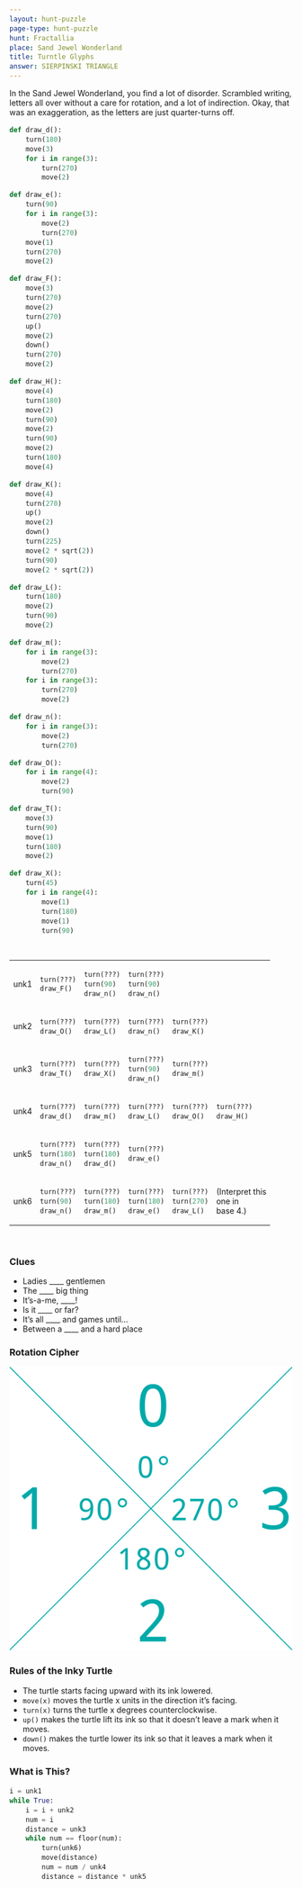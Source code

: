 ```yaml
---
layout: hunt-puzzle
page-type: hunt-puzzle
hunt: Fractallia
place: Sand Jewel Wonderland
title: Turntle Glyphs
answer: SIERPINSKI TRIANGLE
---
```

<p class="puzzle-flavor">
In the Sand Jewel Wonderland, you find a lot of disorder. Scrambled writing, letters all over without a care for rotation,
and a lot of indirection. Okay, that was an exaggeration, as the letters are just quarter-turns off.
</p>

<div class="turtle-code-array">
<div markdown = "1">

```py
def draw_d():
    turn(180)
    move(3)
    for i in range(3):
        turn(270)
        move(2)
```
</div>

<div markdown = "1">

```py
def draw_e():
    turn(90)
    for i in range(3):
        move(2)
        turn(270)
    move(1)
    turn(270)
    move(2)
```
</div>

<div markdown = "1">

```py
def draw_F():
    move(3)
    turn(270)
    move(2)
    turn(270)
    up()
    move(2)
    down()
    turn(270)
    move(2)
```
</div>

<div markdown = "1">

```py
def draw_H():
    move(4)
    turn(180)
    move(2)
    turn(90)
    move(2)
    turn(90)
    move(2)
    turn(180)
    move(4)
```
</div>

<div markdown = "1">

```py
def draw_K():
    move(4)
    turn(270)
    up()
    move(2)
    down()
    turn(225)
    move(2 * sqrt(2))
    turn(90)
    move(2 * sqrt(2))
```
</div>

<div markdown = "1">

```py
def draw_L():
    turn(180)
    move(2)
    turn(90)
    move(2)
```
</div>

<div markdown = "1">

```py
def draw_m():
    for i in range(3):
        move(2)
        turn(270)
    for i in range(3):
        turn(270)
        move(2)
```
</div>

<div markdown = "1">

```py
def draw_n():
    for i in range(3):
        move(2)
        turn(270)
```
</div>

<div markdown = "1">

```py
def draw_O():
    for i in range(4):
        move(2)
        turn(90)
```
</div>

<div markdown = "1">

```py
def draw_T():
    move(3)
    turn(90)
    move(1)
    turn(180)
    move(2)
```
</div>

<div markdown = "1">

```py
def draw_X():
    turn(45)
    for i in range(4):
        move(1)
        turn(180)
        move(1)
        turn(90)
```
</div>

</div>
<br>

<table class="turtle-unknowns">
    <tr>
        <td>unk1</td>
<td markdown="1" class="emph">

```py
turn(???)
draw_F()
```
</td>
<td markdown="1">

```py
turn(???)
turn(90)
draw_n()
```
</td>
<td markdown="1">

```py
turn(???)
turn(90)
draw_n()
```
</td>
<td></td>
<td></td>
    </tr>
    <tr>
        <td>unk2</td>
<td markdown="1">

```py
turn(???)
draw_O()
```
</td>
<td markdown="1">

```py
turn(???)
draw_L()
```
</td>
<td markdown="1" class="emph">

```py
turn(???)
draw_n()
```
</td>
<td markdown="1">

```py
turn(???)
draw_K()
```
</td>
<td></td>
    </tr>
    <tr>
        <td>unk3</td>
<td markdown="1">

```py
turn(???)
draw_T()
```
</td>
<td markdown="1">

```py
turn(???)
draw_X()
```
</td>
<td markdown="1">

```py
turn(???)
turn(90)
draw_n()
```
</td>
<td markdown="1" class="emph">

```py
turn(???)
draw_m()
```
</td>
<td></td>
    </tr>
    <tr>
        <td>unk4</td>
<td markdown="1">

```py
turn(???)
draw_d()
```
</td>
<td markdown="1">

```py
turn(???)
draw_m()
```
</td>
<td markdown="1" class="emph">

```py
turn(???)
draw_L()
```
</td>
<td markdown="1">

```py
turn(???)
draw_O()
```
</td>
<td markdown="1">

```py
turn(???)
draw_H()
```
</td>
    </tr>
    <tr>
        <td>unk5</td>
<td markdown="1">

```py
turn(???)
turn(180)
draw_n()
```
</td>
<td markdown="1" class="emph">

```py
turn(???)
turn(180)
draw_d()
```
</td>
<td markdown="1">

```py
turn(???)
draw_e()
```
</td>
<td></td>
<td></td>
    </tr>
    <tr>
        <td>unk6</td>
<td markdown="1" class="emph">

```py
turn(???)
turn(90)
draw_n()
```
</td>
<td markdown="1" class="emph">

```py
turn(???)
turn(180)
draw_m()
```
</td>
<td markdown="1" class="emph">

```py
turn(???)
turn(180)
draw_e()
```
</td>
<td markdown="1" class="emph">

```py
turn(???)
turn(270)
draw_L()
```
</td>
<td>(Interpret this<br>one in<br>base 4.)</td>
    </tr>
</table>
<br>

<div class="turtle-grid">
<div markdown="1">

### Clues

* Ladies \_\_\_\_ gentlemen
* The \_\_\_\_ big thing
* It’s-a-me, \_\_\_\_!
* Is it \_\_\_\_ or far?
* It’s all \_\_\_\_ and games until…
* Between a \_\_\_\_ and a hard place
</div>

<div markdown="1">

### Rotation Cipher

<img class="center-img" src="../rotation-cipher.svg"/>
</div>

<div markdown="1">

### Rules of the Inky Turtle

* The turtle starts facing upward with its ink lowered.
* `move(x)` moves the turtle x units in the direction it’s facing.
* `turn(x)` turns the turtle x degrees counterclockwise.
* `up()` makes the turtle lift its ink so that it doesn’t leave a mark when it moves.
* `down()` makes the turtle lower its ink so that it leaves a mark when it moves.
</div>

<div markdown="1">

### What is This?

```py
i = unk1
while True:
    i = i + unk2
    num = i
    distance = unk3
    while num == floor(num):
        turn(unk6)
        move(distance)
        num = num / unk4
        distance = distance * unk5
```
</div>
</div>
